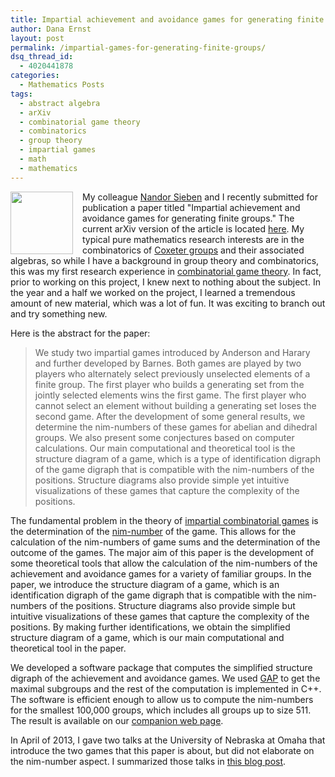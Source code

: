 ```yaml
---
title: Impartial achievement and avoidance games for generating finite groups
author: Dana Ernst
layout: post
permalink: /impartial-games-for-generating-finite-groups/
dsq_thread_id:
  - 4020441878
categories:
  - Mathematics Posts
tags:
  - abstract algebra
  - arXiv
  - combinatorial game theory
  - combinatorics
  - group theory
  - impartial games
  - math
  - mathematics
---
```


<img src="{{ site.baseurl }}/images/2014/07/GGraphD4k+2-150x150.png" align="left" width="100" img style="margin-right: 15px"/>My colleague [Nandor Sieben](http://jan.ucc.nau.edu/~ns46/) and I recently submitted for publication a paper titled "Impartial achievement and avoidance games for generating finite groups."  The current arXiv version of the article is located [here](http://arxiv.org/abs/1407.0784).  My typical pure mathematics research interests are in the combinatorics of [Coxeter groups](http://en.wikipedia.org/wiki/Coxeter_group) and their associated algebras, so while I have a background in group theory and combinatorics, this was my first research experience in [combinatorial game theory](http://en.wikipedia.org/wiki/Combinatorial_game_theory). In fact, prior to working on this project, I knew next to nothing about the subject. In the year and a half we worked on the project, I learned a tremendous amount of new material, which was a lot of fun. It was exciting to branch out and try something new.

Here is the abstract for the paper:

> We study two impartial games introduced by Anderson and Harary and further developed by Barnes. Both games are played by two players who alternately select previously unselected elements of a finite group. The first player who builds a generating set from the jointly selected elements wins the first game. The first player who cannot select an element without building a generating set loses the second game. After the development of some general results, we determine the nim-numbers of these games for abelian and dihedral groups. We also present some conjectures based on computer calculations. Our main computational and theoretical tool is the structure diagram of a game, which is a type of identification digraph of the game digraph that is compatible with the nim-numbers of the positions. Structure diagrams also provide simple yet intuitive visualizations of these games that capture the complexity of the positions.

The fundamental problem in the theory of [impartial combinatorial games](http://en.wikipedia.org/wiki/Impartial_game) is the determination of the [nim-number](http://mathworld.wolfram.com/Nim-Value.html) of the game. This allows for the calculation of the nim-numbers of game sums and the determination of the outcome of the games. The major aim of this paper is the development of some theoretical tools that allow the calculation of the nim-numbers of the achievement and avoidance games for a variety of familiar groups.  In the paper, we introduce the structure diagram of a game, which is an identification digraph of the game digraph that is compatible with the nim-numbers of the positions. Structure diagrams also provide simple but intuitive visualizations of these games that capture the complexity of the positions. By making further identifications, we obtain the simplified structure diagram of a game, which is our main computational and theoretical tool in the paper.

We developed a software package that computes the simplified structure digraph of the achievement and avoidance games. We used [GAP](http://www.gap-system.org) to get the maximal subgroups and the rest of the computation is implemented in C++. The software is efficient enough to allow us to compute the nim-numbers for the smallest 100,000 groups, which includes all groups up to size 511. The result is available on our [companion web page](http://jan.ucc.nau.edu/ns46/GroupGenGame/).

In April of 2013, I gave two talks at the University of Nebraska at Omaha that introduce the two games that this paper is about, but did not elaborate on the nim-number aspect.  I summarized those talks in [this blog post](http://danaernst.com/talk-impartial-games-for-generating-groups/).
